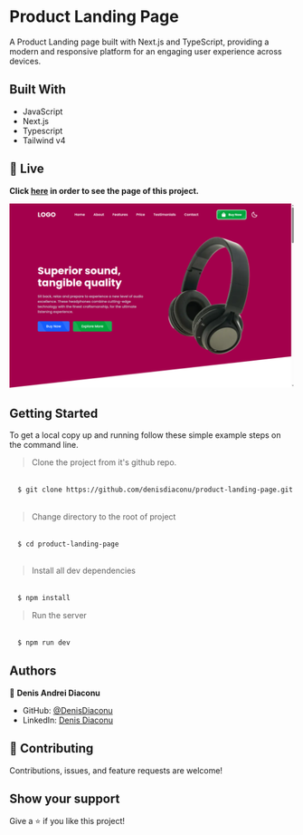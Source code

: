 # Product Landing Page

A Product Landing page built with Next.js and TypeScript, providing a modern and responsive platform for an engaging user experience across devices.

## Built With

- JavaScript
- Next.js
- Typescript
- Tailwind v4


## 🔴 Live <a name = "here"></a>
**Click [here](https://product-landing-page-one-rouge.vercel.app/) in order to see the page of this project.**


![Page](https://github.com/denisdiaconu/product-landing-page/blob/master/public/images/product-landing-page.png)


## Getting Started

To get a local copy up and running follow these simple example steps on the command line.

> Clone the project from it's github repo.
```bash

  $ git clone https://github.com/denisdiaconu/product-landing-page.git
  
```

> Change directory to the root of project
```bash

  $ cd product-landing-page
  
```
  
> Install all dev dependencies
```bash

  $ npm install

```

> Run the server
```bash

  $ npm run dev

```

## Authors

👤 **Denis Andrei Diaconu**

- GitHub: [@DenisDiaconu](https://github.com/denisdiaconu)
- LinkedIn: [Denis Diaconu](https://www.linkedin.com/in/denis-diaconu-1394091b7/)

## 🤝 Contributing

Contributions, issues, and feature requests are welcome!

## Show your support

Give a ⭐️ if you like this project!
